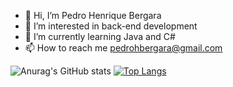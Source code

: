 - 👋 Hi, I’m Pedro Henrique Bergara
- 👀 I’m interested in back-end development 
- 🌱 I’m currently learning Java and C#
- 📫 How to reach me pedrohbergara@gmail.com


![Anurag's GitHub stats](https://github-readme-stats.vercel.app/api?username=PedroHBergara&show_icons=true&theme=radical&hide=contribs,prs)
[![Top Langs](https://github-readme-stats.vercel.app/api/top-langs/?username=PedroHBergara&show_icons=true&theme=radical)](https://github.com/PedroHBergara/github-readme-stats)
